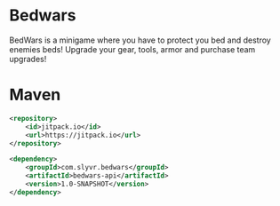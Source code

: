 # Bedwars
BedWars is a minigame where you have to protect you bed and destroy enemies beds!
Upgrade your gear, tools, armor and purchase team upgrades!

# Maven

```xml
<repository>
    <id>jitpack.io</id>
    <url>https://jitpack.io</url>
</repository>

<dependency>
    <groupId>com.slyvr.bedwars</groupId>
    <artifactId>bedwars-api</artifactId>
    <version>1.0-SNAPSHOT</version>
</dependency>
```
